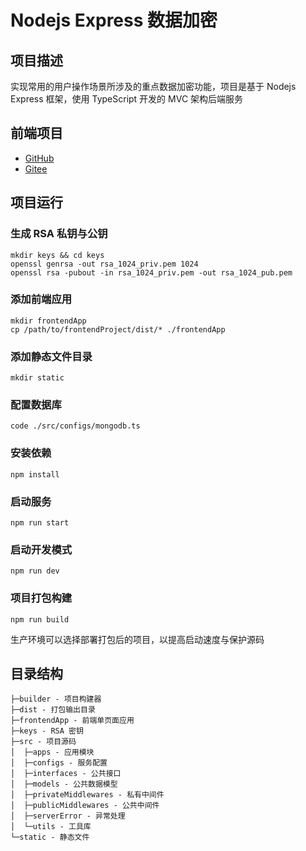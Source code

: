 # Nodejs Express 数据加密

## 项目描述

实现常用的用户操作场景所涉及的重点数据加密功能，项目是基于 Nodejs Express 框架，使用 TypeScript 开发的 MVC 架构后端服务

## 前端项目

- [GitHub](https://github.com/RuixeWolf/vue-data-encryption)
- [Gitee](https://gitee.com/RuixeWolf/vue-data-encryption)

## 项目运行

### 生成 RSA 私钥与公钥

```shell
mkdir keys && cd keys
openssl genrsa -out rsa_1024_priv.pem 1024
openssl rsa -pubout -in rsa_1024_priv.pem -out rsa_1024_pub.pem
```

### 添加前端应用

```shell
mkdir frontendApp
cp /path/to/frontendProject/dist/* ./frontendApp
```

### 添加静态文件目录

```shell
mkdir static
```

### 配置数据库

```shell
code ./src/configs/mongodb.ts
```

### 安装依赖

```shell
npm install
```

### 启动服务

```shell
npm run start
```

### 启动开发模式

```shell
npm run dev
```

### 项目打包构建

```shell
npm run build
```

生产环境可以选择部署打包后的项目，以提高启动速度与保护源码

## 目录结构

```
├─builder - 项目构建器
├─dist - 打包输出目录
├─frontendApp - 前端单页面应用
├─keys - RSA 密钥
├─src - 项目源码
│  ├─apps - 应用模块
│  ├─configs - 服务配置
│  ├─interfaces - 公共接口
│  ├─models - 公共数据模型
│  ├─privateMiddlewares - 私有中间件
│  ├─publicMiddlewares - 公共中间件
│  ├─serverError - 异常处理
│  └─utils - 工具库
└─static - 静态文件
```
